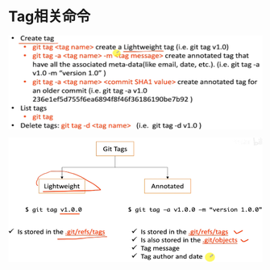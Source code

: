 # Tag相关命令

![image-20221020203003830](Tag.assets/image-20221020203003830.png)

![image-20221020210228023](Tag.assets/image-20221020210228023.png)